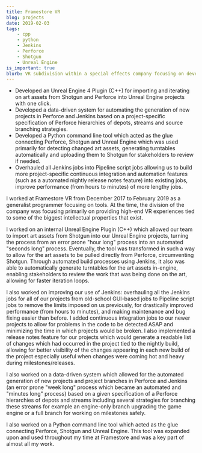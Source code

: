 ```yaml
---
title: Framestore VR
blog: projects
date: 2019-02-03
tags:
    - cpp
    - python
    - Jenkins
    - Perforce
    - Shotgun
    - Unreal Engine
is_important: true
blurb: VR subdivision within a special effects company focusing on developing high-end VR experiences.
---
```

- Developed an Unreal Engine 4 Plugin (C++) for importing and iterating on art assets from Shotgun and Perforce into Unreal Engine projects with one click.
- Developed a data-driven system for automating the generation of new projects in Perforce and Jenkins based on a project-specific specification of Perforce hierarchies of depots, streams and source branching strategies.
- Developed a Python command line tool which acted as the glue connecting Perforce, Shotgun and Unreal Engine which was used primarily for detecting changed art assets, generating turntables automatically and uploading them to Shotgun for stakeholders to review if needed.
- Overhauled all Jenkins jobs into Pipeline script jobs allowing us to build more project-specific continuous integration and automation features (such as a automated nightly release notes feature) into existing jobs, improve performance (from hours to minutes) of more lengthy jobs.

I worked at Framestore VR from December 2017 to February 2019 as a generalist programmer focusing on tools. At the time, the division of the company was focusing primarily on providing high-end VR experiences tied to some of the biggest intellectual properties that exist.

I worked on an internal Unreal Engine Plugin (C++) which allowed our team to import art assets from Shotgun into our Unreal Engine projects, turning the process from an error prone "hour long" process into an automated "seconds long" process. Eventually, the tool was transformed in such a way to allow for the art assets to be pulled directly from Perforce, circumventing Shotgun. Through automated build processes using Jenkins, it also was able to automatically generate turntables for the art assets in-engine, enabling stakeholders to review the work that was being done on the art, allowing for faster iteration loops.

I also worked on improving our use of Jenkins: overhauling all the Jenkins jobs for all of our projects from old-school GUI-based jobs to Pipeline script jobs to remove the limits imposed on us previously, for drastically improved performance (from hours to minutes), and making maintenance and bug fixing easier than before. I added continuous integration jobs to our newer projects to allow for problems in the code to be detected ASAP and minimizing the time in which projects would be broken. I also implemented a release notes feature for our projects which would generate a readable list of changes which had occurred in the project tied to the nightly build, allowing for better visibility of the changes appearing in each new build of the project especially useful when changes were coming hot and heavy during milestones/releases.

I also worked on a data-driven system which allowed for the automated generation of new projects and project branches in Perforce and Jenkins (an error prone "week long" process which became an automated and "minutes long" process) based on a given specification of a Perforce hierarchies of depots and streams including several strategies for branching these streams for example an engine-only branch upgrading the game engine or a full branch for working on milestones safely.

I also worked on a Python command line tool which acted as the glue connecting Perforce, Shotgun and Unreal Engine. This tool was expanded upon and used throughout my time at Framestore and was a key part of almost all my work.
